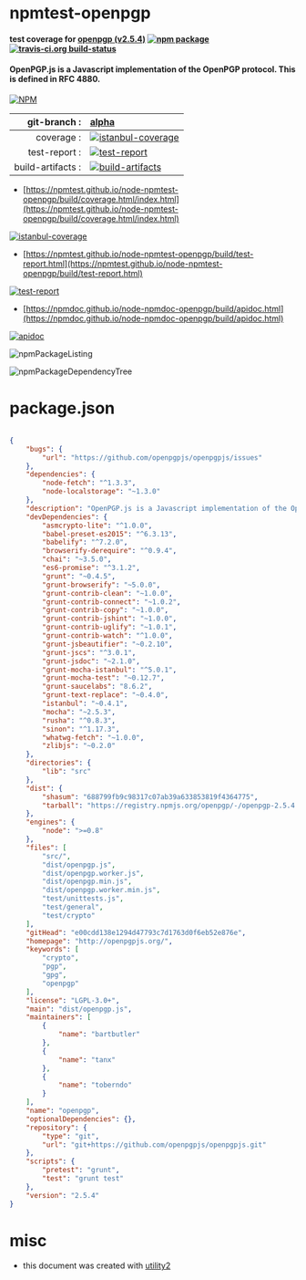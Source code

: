 # npmtest-openpgp

#### test coverage for  [openpgp (v2.5.4)](http://openpgpjs.org/)  [![npm package](https://img.shields.io/npm/v/npmtest-openpgp.svg?style=flat-square)](https://www.npmjs.org/package/npmtest-openpgp) [![travis-ci.org build-status](https://api.travis-ci.org/npmtest/node-npmtest-openpgp.svg)](https://travis-ci.org/npmtest/node-npmtest-openpgp)

#### OpenPGP.js is a Javascript implementation of the OpenPGP protocol. This is defined in RFC 4880.

[![NPM](https://nodei.co/npm/openpgp.png?downloads=true&downloadRank=true&stars=true)](https://www.npmjs.com/package/openpgp)

| git-branch : | [alpha](https://github.com/npmtest/node-npmtest-openpgp/tree/alpha)|
|--:|:--|
| coverage : | [![istanbul-coverage](https://npmtest.github.io/node-npmtest-openpgp/build/coverage.badge.svg)](https://npmtest.github.io/node-npmtest-openpgp/build/coverage.html/index.html)|
| test-report : | [![test-report](https://npmtest.github.io/node-npmtest-openpgp/build/test-report.badge.svg)](https://npmtest.github.io/node-npmtest-openpgp/build/test-report.html)|
| build-artifacts : | [![build-artifacts](https://npmtest.github.io/node-npmtest-openpgp/glyphicons_144_folder_open.png)](https://github.com/npmtest/node-npmtest-openpgp/tree/gh-pages/build)|

- [https://npmtest.github.io/node-npmtest-openpgp/build/coverage.html/index.html](https://npmtest.github.io/node-npmtest-openpgp/build/coverage.html/index.html)

[![istanbul-coverage](https://npmtest.github.io/node-npmtest-openpgp/build/screenCapture.buildCi.browser.%252Ftmp%252Fbuild%252Fcoverage.lib.html.png)](https://npmtest.github.io/node-npmtest-openpgp/build/coverage.html/index.html)

- [https://npmtest.github.io/node-npmtest-openpgp/build/test-report.html](https://npmtest.github.io/node-npmtest-openpgp/build/test-report.html)

[![test-report](https://npmtest.github.io/node-npmtest-openpgp/build/screenCapture.buildCi.browser.%252Ftmp%252Fbuild%252Ftest-report.html.png)](https://npmtest.github.io/node-npmtest-openpgp/build/test-report.html)

- [https://npmdoc.github.io/node-npmdoc-openpgp/build/apidoc.html](https://npmdoc.github.io/node-npmdoc-openpgp/build/apidoc.html)

[![apidoc](https://npmdoc.github.io/node-npmdoc-openpgp/build/screenCapture.buildCi.browser.%252Ftmp%252Fbuild%252Fapidoc.html.png)](https://npmdoc.github.io/node-npmdoc-openpgp/build/apidoc.html)

![npmPackageListing](https://npmtest.github.io/node-npmtest-openpgp/build/screenCapture.npmPackageListing.svg)

![npmPackageDependencyTree](https://npmtest.github.io/node-npmtest-openpgp/build/screenCapture.npmPackageDependencyTree.svg)



# package.json

```json

{
    "bugs": {
        "url": "https://github.com/openpgpjs/openpgpjs/issues"
    },
    "dependencies": {
        "node-fetch": "^1.3.3",
        "node-localstorage": "~1.3.0"
    },
    "description": "OpenPGP.js is a Javascript implementation of the OpenPGP protocol. This is defined in RFC 4880.",
    "devDependencies": {
        "asmcrypto-lite": "^1.0.0",
        "babel-preset-es2015": "^6.3.13",
        "babelify": "^7.2.0",
        "browserify-derequire": "^0.9.4",
        "chai": "~3.5.0",
        "es6-promise": "^3.1.2",
        "grunt": "~0.4.5",
        "grunt-browserify": "~5.0.0",
        "grunt-contrib-clean": "~1.0.0",
        "grunt-contrib-connect": "~1.0.2",
        "grunt-contrib-copy": "~1.0.0",
        "grunt-contrib-jshint": "~1.0.0",
        "grunt-contrib-uglify": "~1.0.1",
        "grunt-contrib-watch": "^1.0.0",
        "grunt-jsbeautifier": "~0.2.10",
        "grunt-jscs": "^3.0.1",
        "grunt-jsdoc": "~2.1.0",
        "grunt-mocha-istanbul": "^5.0.1",
        "grunt-mocha-test": "~0.12.7",
        "grunt-saucelabs": "8.6.2",
        "grunt-text-replace": "~0.4.0",
        "istanbul": "~0.4.1",
        "mocha": "~2.5.3",
        "rusha": "^0.8.3",
        "sinon": "^1.17.3",
        "whatwg-fetch": "~1.0.0",
        "zlibjs": "~0.2.0"
    },
    "directories": {
        "lib": "src"
    },
    "dist": {
        "shasum": "688799fb9c98317c07ab39a633853819f4364775",
        "tarball": "https://registry.npmjs.org/openpgp/-/openpgp-2.5.4.tgz"
    },
    "engines": {
        "node": ">=0.8"
    },
    "files": [
        "src/",
        "dist/openpgp.js",
        "dist/openpgp.worker.js",
        "dist/openpgp.min.js",
        "dist/openpgp.worker.min.js",
        "test/unittests.js",
        "test/general",
        "test/crypto"
    ],
    "gitHead": "e00cdd138e1294d47793c7d1763d0f6eb52e876e",
    "homepage": "http://openpgpjs.org/",
    "keywords": [
        "crypto",
        "pgp",
        "gpg",
        "openpgp"
    ],
    "license": "LGPL-3.0+",
    "main": "dist/openpgp.js",
    "maintainers": [
        {
            "name": "bartbutler"
        },
        {
            "name": "tanx"
        },
        {
            "name": "toberndo"
        }
    ],
    "name": "openpgp",
    "optionalDependencies": {},
    "repository": {
        "type": "git",
        "url": "git+https://github.com/openpgpjs/openpgpjs.git"
    },
    "scripts": {
        "pretest": "grunt",
        "test": "grunt test"
    },
    "version": "2.5.4"
}
```



# misc
- this document was created with [utility2](https://github.com/kaizhu256/node-utility2)
